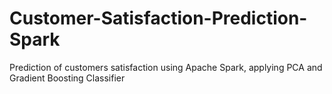 # Customer-Satisfaction-Prediction-Spark
Prediction of customers satisfaction using Apache Spark, applying PCA and Gradient Boosting Classifier

